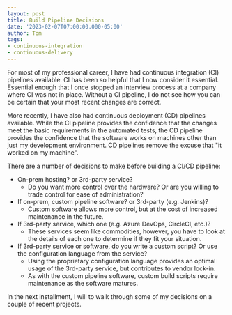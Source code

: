 ```yaml
---
layout: post
title: Build Pipeline Decisions
date: '2023-02-07T07:00:00.000-05:00'
author: Tom
tags:
- continuous-integration
- continuous-delivery
---
```

For most of my professional career, I have had continuous integration (CI) pipelines available. CI has been so helpful
that I now consider it essential. Essential enough that I once stopped an interview process at a company where CI was
not in place. Without a CI pipeline, I do not see how you can be certain that your most recent changes are correct.

More recently, I have also had continuous deployment (CD) pipelines available. While the CI pipeline provides the
confidence that the changes meet the basic requirements in the automated tests, the CD pipeline provides the confidence
that the software works on machines other than just my development environment. CD pipelines remove the excuse that "it
worked on my machine".

There are a number of decisions to make before building a CI/CD pipeline:
- On-prem hosting? or 3rd-party service?
  - Do you want more control over the hardware? Or are you willing to trade control for ease of administration?
- If on-prem, custom pipeline software? or 3rd-party (e.g. Jenkins)?
  - Custom software allows more control, but at the cost of increased maintenance in the future.
- If 3rd-party service, which one (e.g. Azure DevOps, CircleCI, etc.)?
  - These services seem like commodities, however, you have to look at the details of each one to determine if they fit
    your situation.
- If 3rd-party service or software, do you write a custom script? Or use the configuration language from the service?
  - Using the proprietary configuration language provides an optimal usage of the 3rd-party service, but contributes to
    vendor lock-in.
  - As with the custom pipeline software, custom build scripts require maintenance as the software matures.

In the next installment, I will to walk through some of my decisions on a couple of recent projects.